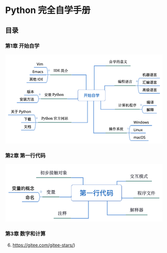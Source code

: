 # Python 完全自学手册

## 目录

### 第1章 开始自学

![chapter1-00](./images/chapter1-00.png)

### 第2章 第一行代码

![](./images/chapter2-0-0.png)

### 第3章 数字和计算

6.  https://gitee.com/gitee-stars/)
